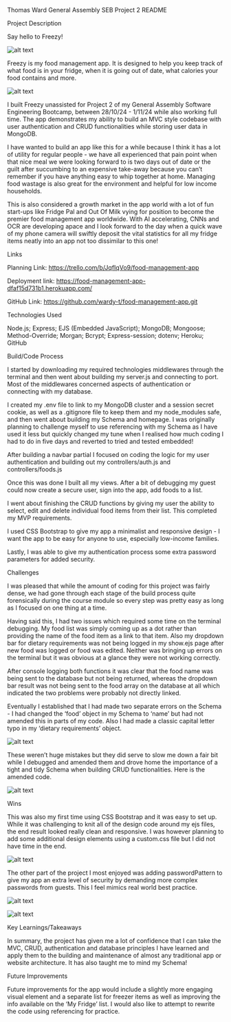 Thomas Ward
General Assembly SEB Project 2 README

Project Description

Say hello to Freezy!

![alt text](image.png)

Freezy is my food management app. It is designed to help you keep track of what food is in your fridge, when it is going out of date, what calories your food contains and more.

![alt text](image-2.png)

I built Freezy unassisted for Project 2 of my General Assembly Software Engineering Bootcamp, between 28/10/24 - 1/11/24 while also working full time. 
The app demonstrates my ability to build an MVC style codebase with user authentication and CRUD functionalities while storing user data in MongoDB.

I have wanted to build an app like this for a while because I think it has a lot of utility for regular people - we have all experienced that pain point when that nice meal we were looking forward to is two days 
out of date or the guilt after succumbing to an expensive take-away because you can’t remember if you have anything easy to whip together at home. Managing food wastage is also great for the environment and helpful for low income households.

This is also considered a growth market in the app world with a lot of fun start-ups like Fridge Pal and Out Of Milk vying for position to become the premier food management app worldwide. 
With AI accelerating, CNNs and OCR are developing apace and I look forward to the day when a quick wave of my phone camera will swiftly deposit the vital statistics for all my fridge items neatly into an app not too dissimilar to this one!


Links

Planning Link: https://trello.com/b/JqfIqVo9/food-management-app

Deployment link: https://food-management-app-dfaf15d731b1.herokuapp.com/

GitHub Link: https://github.com/wardy-t/food-management-app.git


Technologies Used

Node.js;
Express;
EJS (Embedded JavaScript);
MongoDB;
Mongoose;
Method-Override;
Morgan;
Bcrypt;
Express-session;
dotenv;
Heroku;
GitHub


Build/Code Process

I started by downloading my required technologies middlewares through the terminal and then went about building my server.js and connecting to port. Most of the middlewares concerned aspects of authentication or connecting with my database. 

I created my .env file to link to my MongoDB cluster and a session secret cookie, as well as a .gitignore file to keep them and my node_modules safe, and then went about building my Schema and homepage. 
I was originally planning to challenge myself to use referencing with my Schema as I have used it less but quickly changed my tune when I realised how much coding I had to do in five days and reverted to tried and tested embedded! 

After building a navbar partial I focused on coding the logic for my user authentication and building out my controllers/auth.js and controllers/foods.js

Once this was done I built all my views. After a bit of debugging my guest could now create a secure user, sign into the app, add foods to a list.

I went about finishing the CRUD functions by giving my user the ability to select, edit and delete individual food items from their list. This completed my MVP requirements.

I used CSS Bootstrap to give my app a minimalist and responsive design - I want the app to be easy for anyone to use, especially low-income families.

Lastly, I was able to give my authentication process some extra password parameters for added security.


Challenges

I was pleased that while the amount of coding for this project was fairly dense, we had gone through each stage of the build process quite forensically during the course module so every step was pretty easy as long as I focused on one thing at a time.

Having said this, I had two issues which required some time on the terminal debugging. My food list was simply coming up as a dot rather than providing the name of the food item as a link to that item. Also my dropdown bar for dietary requirements 
was not being logged in my show.ejs page after new food was logged or food was edited. Neither was bringing up errors on the terminal but it was obvious at a glance they were not working correctly.

After console logging both functions it was clear that the food name was being sent to the database but not being returned, whereas the dropdown bar result was not being sent to the food array on the database at all which indicated the two problems 
were probably not directly linked.

Eventually I established that I had made two separate errors on the Schema - I had changed the ‘food’ object in my Schema to ‘name’ but had not amended this in parts of my code. Also I had made a classic capital letter typo in my 
‘dietary requirements’ object.

![alt text](image-3.png)

These weren’t huge mistakes but they did serve to slow me down a fair bit while I debugged and amended them and drove home the importance of a tight and tidy Schema when building CRUD functionalities. Here is the amended code.

![alt text](image-4.png)


Wins

This was also my first time using CSS Bootstrap and it was easy to set up. While it was challenging to knit all of the design code around my ejs files, the end result looked really clean and responsive. I was however planning to add 
some additional design elements using a custom.css file but I did not have time in the end.

![alt text](image-5.png)

The other part of the project I most enjoyed was adding passwordPattern to give my app an extra level of security by demanding more complex passwords from guests. This I feel mimics real world best practice.

![alt text](image-7.png)

![alt text](image-8.png)

Key Learnings/Takeaways

In summary, the project has given me a lot of confidence that I can take the MVC, CRUD, authentication and database principles I have learned and apply them to the building and maintenance of almost any traditional app or website 
architecture. It has also taught me to mind my Schema!


Future Improvements

Future improvements for the app would include a slightly more engaging visual element and a separate list for freezer items as well as improving the info available on the ‘My Fridge’ list. I would also like to attempt to rewrite 
the code using referencing for practice.
